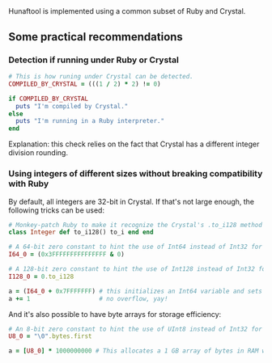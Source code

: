 ## 

Hunaftool is implemented using a common subset of Ruby and Crystal.

## Some practical recommendations

### Detection if running under Ruby or Crystal

```Ruby
# This is how runing under Crystal can be detected.
COMPILED_BY_CRYSTAL = (((1 / 2) * 2) != 0)

if COMPILED_BY_CRYSTAL
  puts "I'm compiled by Crystal."
else
  puts "I'm running in a Ruby interpreter."
end
```

Explanation: this check relies on the fact that Crystal has a different integer division rounding.

### Using integers of different sizes without breaking compatibility with Ruby

By default, all integers are 32-bit in Crystal. If that's not large enough, the following
tricks can be used:

```Ruby
# Monkey-patch Ruby to make it recognize the Crystal's .to_i128 method
class Integer def to_i128() to_i end end

# A 64-bit zero constant to hint the use of Int64 instead of Int32 for Crystal
I64_0 = (0x3FFFFFFFFFFFFFFF & 0)

# A 128-bit zero constant to hint the use of Int128 instead of Int32 for Crystal
I128_0 = 0.to_i128

a = (I64_0 + 0x7FFFFFFF) # this initializes an Int64 variable and sets it to 0x7FFFFFFF
a += 1                   # no overflow, yay!
```

And it's also possible to have byte arrays for storage efficiency:

```Ruby
# An 8-bit zero constant to hint the use of UInt8 instead of Int32 for Crystal
U8_0 = "\0".bytes.first

a = [U8_0] * 1000000000 # This allocates a 1 GB array of bytes in RAM without wastage
```
